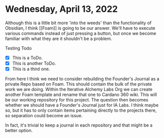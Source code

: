 # Wednesday, April 13, 2022
Although this is a little bit more 'into the weeds' than the functionality of Obsidian, I think [[Foam]] is going to be our answer. We'll have to execute various commands instead of just pressing a button, but once we become familiar with what they are it shouldn't be a problem.

Testing Todo
- [x] This is a ToDo.
- [x] This is another ToDo.
- [x] This is a third one.

From here I think we need to consider rebuilding the Founder's Journal as a private Repo based on Foam. This should contain the bulk of the private work we are doing. Within the Iterative Alchemy Labs Org we can create another Foam template and rename that one to Cardano 360 wiki. This will be our working repository for this project. The question then becomes whether we should have a Founder's Journal just for IA Labs. I think maybe so, but it has to only contain items pertaining directly to the projects there, so separation could become an issue.

In fact, it's trivial to keep a journal in each repository and that might be a better option.